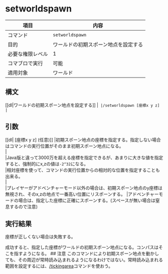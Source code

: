 # setworldspawn

| 項目 | 内容 |
| --- | --- |
| コマンド | `setworldspawn` |
| 目的 | ワールドの初期スポーン地点を設定する |
| 必要な権限レベル | 1 |
| コマブロで実行 | 可能 |
| 適用対象 | ワールド |

## 構文

[[dl|ワールドの初期スポーン地点を設定する]]
|```
|/setworldspawn [座標x y z]
|```

## 引数

[[dl| [座標x y z] (任意)]]
|初期スポーン地点の座標を指定する。指定しない場合はコマンドの実行位置がそのまま初期スポーン地点になる。  
|  
|Java版と違って3000万を超える座標を指定できるが、あまりに大きな値を指定すると、強制的にx,zの値は`-2^32`になる。  
|相対座標を使って、コマンドの実行位置からの相対的な位置を指定することも出来る。  
|  
|プレイヤーがアドベンチャーモード以外の場合は、初期スポーン地点のy座標は無視され、そのx,zの地点で一番高い位置にリスポーンする。
|アドベンチャーモードの場合は、指定した座標に正確にスポーンする。(スペースが無い場合は窒息するので注意)

## 実行結果

座標が正しくない場合は失敗する。

成功すると、指定した座標がワールドの初期スポーン地点になる。コンパスはそこを指すようになる。 ## 注意 このコマンドにより初期スポーン地点を動かしても、その周辺が常時読み込まれるようになるわけではない。常時読み込まれる範囲を設定するには、[/tickingarea](/docs/minecraft/reference/command-bedrock/tickingarea)コマンドを使おう。
